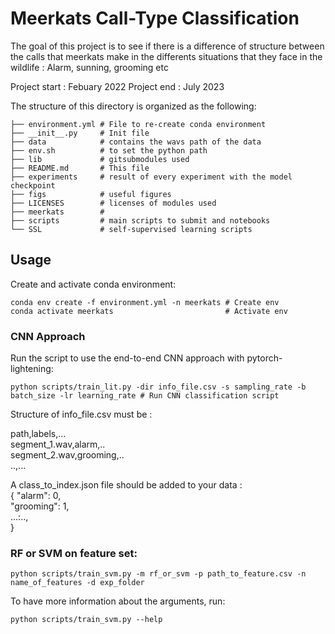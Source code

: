 # Meerkats Call-Type Classification
The goal of this project is to see if there is a difference of structure between the calls that meerkats make in the differents situations that they face in the wildlife : Alarm, sunning, grooming etc

Project start : Febuary 2022
Project end : July 2023

The structure of this directory is organized as the following:

```
├── environment.yml # File to re-create conda environment 
├── __init__.py     # Init file
├── data            # contains the wavs path of the data
├── env.sh          # to set the python path
├── lib             # gitsubmodules used
├── README.md       # This file
├── experiments     # result of every experiment with the model checkpoint
├── figs            # useful figures
├── LICENSES        # licenses of modules used
├── meerkats        # 
├── scripts         # main scripts to submit and notebooks
└── SSL             # self-supervised learning scripts
```

## Usage

Create and activate conda environment:

```
conda env create -f environment.yml -n meerkats # Create env
conda activate meerkats                         # Activate env
```
### CNN Approach
Run the script to use the end-to-end CNN approach with pytorch-lightening:

```
python scripts/train_lit.py -dir info_file.csv -s sampling_rate -b batch_size -lr learning_rate # Run CNN classification script 
```

Structure of info_file.csv must be :
 
path,labels,...\
segment_1.wav,alarm,..\
segment_2.wav,grooming,..\
..,...

A class_to_index.json file should be added to your data :\
{
"alarm": 0,\
"grooming": 1,\
...:..,\
}




### RF or SVM on feature set:

```
python scripts/train_svm.py -m rf_or_svm -p path_to_feature.csv -n name_of_features -d exp_folder
```

To have more information about the arguments, run:
```
python scripts/train_svm.py --help
```
